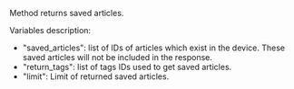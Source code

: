 Method returns saved articles.

Variables description:
- "saved_articles": list of IDs of articles which exist in the device. These saved articles will not be included in the response.
- "return_tags": list of tags IDs used to get saved articles.
- "limit": Limit of returned saved articles.

